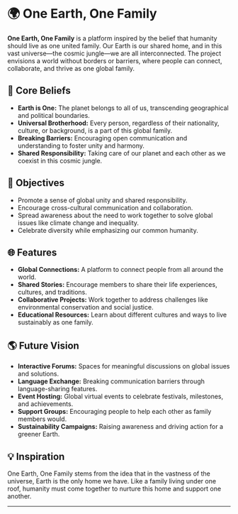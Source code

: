 # 🌍 One Earth, One Family  

**One Earth, One Family** is a platform inspired by the belief that humanity should live as one united family. Our Earth is our shared home, and in this vast universe—the cosmic jungle—we are all interconnected. The project envisions a world without borders or barriers, where people can connect, collaborate, and thrive as one global family.  

## 🌟 Core Beliefs  
- **Earth is One:** The planet belongs to all of us, transcending geographical and political boundaries.  
- **Universal Brotherhood:** Every person, regardless of their nationality, culture, or background, is a part of this global family.  
- **Breaking Barriers:** Encouraging open communication and understanding to foster unity and harmony.  
- **Shared Responsibility:** Taking care of our planet and each other as we coexist in this cosmic jungle.  

## 🎯 Objectives  
- Promote a sense of global unity and shared responsibility.  
- Encourage cross-cultural communication and collaboration.  
- Spread awareness about the need to work together to solve global issues like climate change and inequality.  
- Celebrate diversity while emphasizing our common humanity.  

## 🌐 Features  
- **Global Connections:** A platform to connect people from all around the world.  
- **Shared Stories:** Encourage members to share their life experiences, cultures, and traditions.  
- **Collaborative Projects:** Work together to address challenges like environmental conservation and social justice.  
- **Educational Resources:** Learn about different cultures and ways to live sustainably as one family.  

## 🌎 Future Vision  
- **Interactive Forums:** Spaces for meaningful discussions on global issues and solutions.  
- **Language Exchange:** Breaking communication barriers through language-sharing features.  
- **Event Hosting:** Global virtual events to celebrate festivals, milestones, and achievements.  
- **Support Groups:** Encouraging people to help each other as family members would.  
- **Sustainability Campaigns:** Raising awareness and driving action for a greener Earth.  

## 💡 Inspiration  
One Earth, One Family stems from the idea that in the vastness of the universe, Earth is the only home we have. Like a family living under one roof, humanity must come together to nurture this home and support one another.  

---
